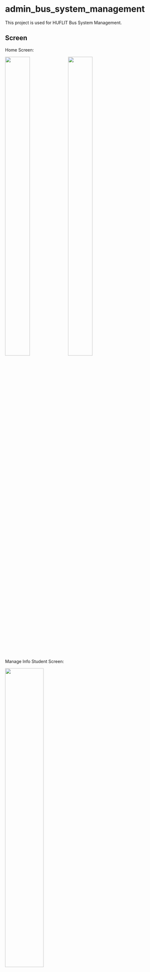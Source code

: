 # admin_bus_system_management

This project is used for HUFLIT Bus System Management.

## Screen

Home Screen:

<p float="left">
<img src="https://github.com/user-attachments/assets/5ecfb152-6a0b-4d41-919a-50e827042279" width=40% height=50%>
<img src="https://github.com/user-attachments/assets/84b9f751-9755-4c69-b08b-67fe1d2a07ce" width=40% height=50%>
</p>


Manage Info Student Screen:

<img src="https://github.com/user-attachments/assets/6f3bc398-ead9-4a86-96c0-b1e4c0fb2e8c" width=50% height=50%>


Add Info Student Screen:

<img src="https://github.com/user-attachments/assets/f7571baa-4ce7-426e-8356-ac0ca9182978" width=50% height=50%>


Face Recognition Screen:

<p float="left">
<img src="https://github.com/user-attachments/assets/6d6d50b5-35cc-4384-83f4-ae67c12e0867" width=40% height=50%>
<img src="https://github.com/user-attachments/assets/4a8e7f69-3645-4d1d-8da9-b4a42922229e" width=40% height=50%>
</p>


Tracking Bus Location Screen:

<p float="left">
<img src="https://github.com/user-attachments/assets/7c5718b9-1571-4bbf-b8dd-564cc1630b82" width=40% height=50%>
<img src="https://github.com/user-attachments/assets/a14f9f76-347d-46a4-b390-161aef8b5558" width=40% height=50%>
</p>


Bus Route History Statistics Screen:

<p float="left">
<img src="https://github.com/user-attachments/assets/5f5ef841-c887-4578-826f-59c248053e99" width=40% height=50%>
<img src="https://github.com/user-attachments/assets/232bb07e-ac71-4bb3-b627-05fd21663f4f" width=40% height=50%>
</p>


View Student Drop-off Locations Screen:

<img src="https://github.com/user-attachments/assets/56e8f6e8-c736-4d19-b235-063314b11129" width=50% height=50%>

